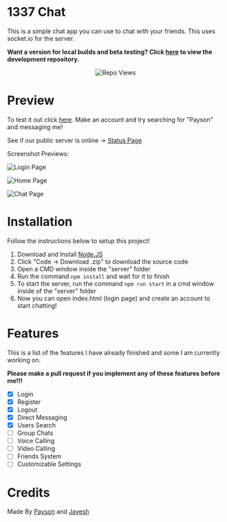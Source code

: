 # 1337 Chat

This is a simple chat app you can use to chat with your friends. This uses socket.io for the server.

**Want a version for local builds and beta testing? Click [here](https://github.com/paysonism/1337-Chat-Development) to view the development repository.**

<p align="center"> <img src="https://komarev.com/ghpvc/?username=whodoesntlikefatniggasfrlmfao9988&label=Repo%20views&color=brightgreen&style=plastic" alt="Repo Views" /> </p>

# Preview

To test it out click [here](https://paysonism.github.io/1337-Chat/). Make an account and try searching for "Payson" and messaging me!

See if our public server is online -> [Status Page](https://stats.uptimerobot.com/nOnoUR6JJA/796777651)

Screenshot Previews:

![Login Page](https://i.ibb.co/zZJ0wwS/image.png)

![Home Page](https://i.ibb.co/PGnXtc6/image.png)

![Chat Page](https://i.ibb.co/qj7Qvjp/image.png)

# Installation

Follow the instructions below to setup this project!

1. Download and Install [Node.JS](https://nodejs.org/)
2. Click "Code -> Download .zip" to download the source code
3. Open a CMD window inside the "server" folder
4. Run the command ``npm install`` and wait for it to finish
5. To start the server, run the command ``npm run start`` in a cmd window inside of the "server" folder
6. Now you can open index.html (login page) and create an account to start chatting!

# Features

This is a list of the features I have already finished and some I am currently working on.

 **Please make a pull request if you implement any of these features before me!!!** 

- [X] Login
- [X] Register
- [X] Logout
- [X] Direct Messaging
- [X] Users Search
- [ ] Group Chats
- [ ] Voice Calling
- [ ] Video Calling
- [ ] Friends System
- [ ] Customizable Settings

# Credits

Made By [Payson](https://github.com/paysonism) and [Jayesh](https://github.com/JayeshYadav07)

